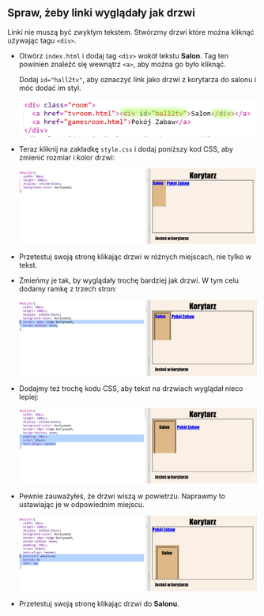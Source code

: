 ## Spraw, żeby linki wyglądały jak drzwi

Linki nie muszą być zwykłym tekstem. Stwórzmy drzwi które można kliknąć używając tagu `<div>`.

+ Otwórz `index.html` i dodaj tag `<div>` wokół tekstu **Salon**. Tag ten powinien znaleźć się wewnątrz `<a>`, aby można go było kliknąć.
    
    Dodaj `id="hall2tv"`, aby oznaczyć link jako drzwi z korytarza do salonu i móc dodać im styl.
    
    ![zrzut ekranu](images/rooms-tvroom-div.png)

+ Teraz kliknij na zakładkę `style.css` i dodaj poniższy kod CSS, aby zmienić rozmiar i kolor drzwi:
    
    ![zrzut ekranu](images/rooms-door-css1.png)

+ Przetestuj swoją stronę klikając drzwi w różnych miejscach, nie tylko w tekst.

+ Zmieńmy je tak, by wyglądały trochę bardziej jak drzwi. W tym celu dodamy ramkę z trzech stron:
    
    ![zrzut ekranu](images/rooms-door-css2.png)

+ Dodajmy też trochę kodu CSS, aby tekst na drzwiach wyglądał nieco lepiej:
    
    ![zrzut ekranu](images/rooms-door-css3.png)

+ Pewnie zauważyłeś, że drzwi wiszą w powietrzu. Naprawmy to ustawiając je w odpowiednim miejscu.
    
    ![zrzut ekranu](images/rooms-door-position.png)

+ Przetestuj swoją stronę klikając drzwi do **Salonu**.